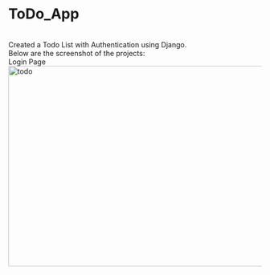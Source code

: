 # ToDo_App
<br/>
Created a Todo List with Authentication using Django.
<br/> 
Below are the screenshot of the projects:
<br/>
Login Page
<br/>
<img src="login.png" alt="todo" width="700" height="400">
<br/>
